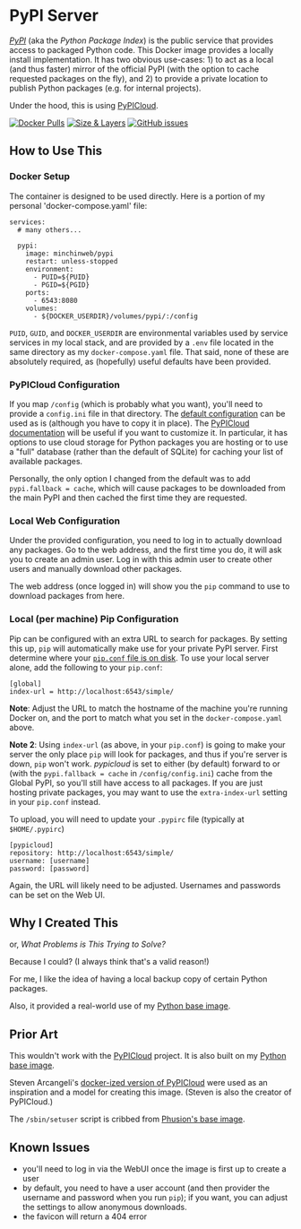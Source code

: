 # PyPI Server

*[PyPI](https://pypi.org/)* (aka the *Python Package Index*) is the public
service that provides access to packaged Python code. This Docker image
provides a locally install implementation. It has two obvious use-cases: 1) to
act as a local (and thus faster) mirror of the official PyPI (with the option
to cache requested packages on the fly), and 2) to provide a private location
to publish Python packages (e.g. for internal projects).

Under the hood, this is using
[PyPICloud](https://pypicloud.readthedocs.io/en/latest/).

[![Docker Pulls](https://img.shields.io/docker/pulls/minchinweb/pypi.svg?style=popout)](https://hub.docker.com/r/minchinweb/pypi)
[![Size & Layers](https://images.microbadger.com/badges/image/minchinweb/pypi.svg)](https://microbadger.com/images/minchinweb/pypi)
[![GitHub issues](https://img.shields.io/github/issues-raw/minchinweb/docker-pypi.svg?style=popout)](https://github.com/MinchinWeb/docker-pypi/issues)
<!--
![MicroBadger Layers](https://img.shields.io/microbadger/layers/layers/minchinweb/pypi.svg?style=plastic)
![MicroBadger Size](https://img.shields.io/microbadger/image-size/image-size/minchinweb/pypi.svg?style=plastic)
-->

## How to Use This

### Docker Setup

The container is designed to be used directly. Here is a portion of my personal
'docker-compose.yaml' file:

    services:
      # many others...

      pypi:
        image: minchinweb/pypi
        restart: unless-stopped
        environment:
          - PUID=${PUID}
          - PGID=${PGID}
        ports:
          - 6543:8080
        volumes:
          - ${DOCKER_USERDIR}/volumes/pypi/:/config


`PUID`, `GUID`, and `DOCKER_USERDIR` are environmental variables used by
service services in my local stack, and are provided by a `.env` file located
in the same directory as my `docker-compose.yaml` file. That said, none of
these are absolutely required, as (hopefully) useful defaults have been
provided.

### PyPICloud Configuration

If you map `/config` (which is probably what you want), you'll need to provide
a `config.ini` file in that directory. The [default
configuration](https://github.com/MinchinWeb/docker-pypi/blob/master/root/config/config.ini)
can be used as is (although you have to copy it in place). The [PyPICloud
documentation](https://pypicloud.readthedocs.io/en/latest/topics/configuration.html)
will be useful if you want to customize it. In particular, it has options to
use cloud storage for Python packages you are hosting or to use a "full"
database (rather than the default of SQLite) for caching your list of available
packages.

Personally, the only option I changed from the default was to add
`pypi.fallback = cache`, which will cause packages to be downloaded from the
main PyPI and then cached the first time they are requested.

### Local Web Configuration

Under the provided configuration, you need to log in to actually download any
packages. Go to the web address, and the first time you do, it will ask you to
create an admin user. Log in with this admin user to create other users and
manually download other packages.

The web address (once logged in) will show you the `pip` command to use to
download packages from here.

### Local (per machine) Pip Configuration

Pip can be configured with an extra URL to search for packages. By setting this
up, `pip` will automatically make use for your private PyPI server. First
determine where your [`pip.conf` file is on
disk](https://pip.pypa.io/en/stable/user_guide/#configuration). To use your
local server alone, add the following to your `pip.conf`:

    [global]
    index-url = http://localhost:6543/simple/

**Note**: Adjust the URL to match the hostname of the machine you're running
Docker on, and the port to match what you set in the `docker-compose.yaml`
above.

**Note 2**: Using `index-url` (as above, in your `pip.conf`) is going to make
your server the only place `pip` will look for packages, and thus if you're
server is down, `pip` won't work. *pypicloud* is set to either (by default)
forward to or (with the `pypi.fallback = cache` in `/config/config.ini`) cache
from the Global PyPI, so you'll still have access to all packages. If you are
just hosting private packages, you may want to use the `extra-index-url`
setting in your `pip.conf` instead.

To upload, you will need to update your `.pypirc` file (typically at
`$HOME/.pypirc`)

    [pypicloud]
    repository: http://localhost:6543/simple/
    username: [username]
    password: [password]

Again, the URL will likely need to be adjusted. Usernames and passwords can be
set on the Web UI.

## Why I Created This

or, *What Problems is This Trying to Solve?*

Because I could? (I always think that's a valid reason!)

For me, I like the idea of having a local backup copy of certain Python
packages.

Also, it provided a real-world use of my [Python base
image](https://github.com/MinchinWeb/docker-python).


## Prior Art

This wouldn't work with the
[PyPICloud](https://pypicloud.readthedocs.io/en/latest/) project. It is also
built on my [Python base image](https://github.com/MinchinWeb/docker-python).

Steven Arcangeli's [docker-ized version of
PyPICloud](https://github.com/stevearc/pypicloud-docker) were used as an
inspiration and a model for creating this image. (Steven is also the creator of
PyPICloud.)

The `/sbin/setuser` script is cribbed from [Phusion's base
image](http://phusion.github.io/baseimage-docker/).


## Known Issues

- you'll need to log in via the WebUI once the image is first up to create a
  user
- by default, you need to have a user account (and then provider the username
  and password when you run `pip`); if you want, you can adjust the settings to
  allow anonymous downloads.
- the favicon will return a 404 error
